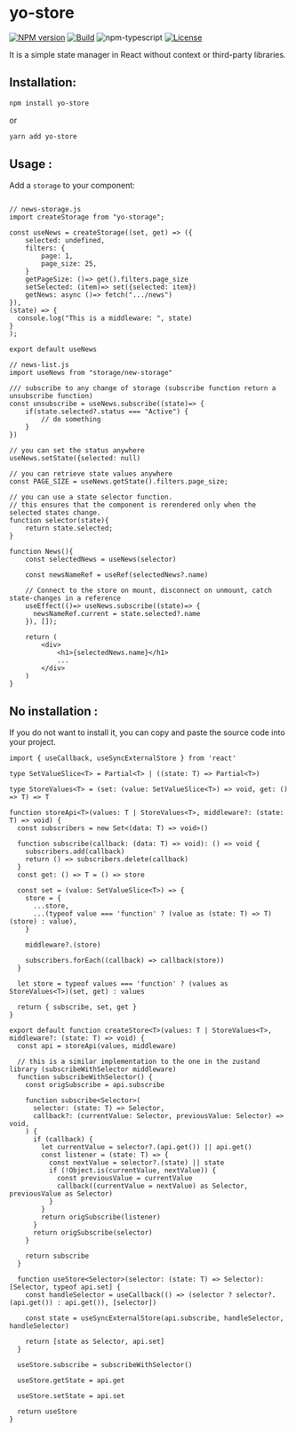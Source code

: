 # yo-store

[![NPM version][npm-image]][npm-url]
[![Build][github-build]][github-build-url]
![npm-typescript]
[![License][github-license]][github-license-url]

It is a simple state manager in React without context or third-party libraries.


## Installation:

```bash
npm install yo-store
```

or

```bash
yarn add yo-store
```

## Usage :

Add a `storage` to your component:

```tsx

// news-storage.js 
import createStorage from "yo-storage";

const useNews = createStorage((set, get) => ({
    selected: undefined,
    filters: {
        page: 1,
        page_size: 25,
    }
    getPageSize: ()=> get().filters.page_size
    setSelected: (item)=> set({selected: item})
    getNews: async ()=> fetch(".../news")
}),
(state) => {
  console.log("This is a middleware: ", state)
}
);

export default useNews
```

```tsx
// news-list.js 
import useNews from "storage/new-storage"

/// subscribe to any change of storage (subscribe function return a unsubscribe function)
const unsubscribe = useNews.subscribe((state)=> {
    if(state.selected?.status === "Active") {
        // do something
    }
})

// you can set the status anywhere
useNews.setState({selected: null)

// you can retrieve state values anywhere
const PAGE_SIZE = useNews.getState().filters.page_size;

// you can use a state selector function.
// this ensures that the component is rerendered only when the selected states change.
function selector(state){
    return state.selected;
}

function News(){
    const selectedNews = useNews(selector)

    const newsNameRef = useRef(selectedNews?.name)

    // Connect to the store on mount, disconnect on unmount, catch state-changes in a reference
    useEffect(()=> useNews.subscribe((state)=> {
      newsNameRef.current = state.selected?.name
    }), []);

    return (
        <div>
            <h1>{selectedNews.name}</h1>
            ...
        </div>
    )
}
```

## No installation :

If you do not want to install it, you can copy and paste the source code into your project.

```tsx
import { useCallback, useSyncExternalStore } from 'react'

type SetValueSlice<T> = Partial<T> | ((state: T) => Partial<T>)

type StoreValues<T> = (set: (value: SetValueSlice<T>) => void, get: () => T) => T

function storeApi<T>(values: T | StoreValues<T>, middleware?: (state: T) => void) {
  const subscribers = new Set<(data: T) => void>()

  function subscribe(callback: (data: T) => void): () => void {
    subscribers.add(callback)
    return () => subscribers.delete(callback)
  }
  const get: () => T = () => store

  const set = (value: SetValueSlice<T>) => {
    store = {
      ...store,
      ...(typeof value === 'function' ? (value as (state: T) => T)(store) : value),
    }

    middleware?.(store)

    subscribers.forEach((callback) => callback(store))
  }

  let store = typeof values === 'function' ? (values as StoreValues<T>)(set, get) : values

  return { subscribe, set, get }
}

export default function createStore<T>(values: T | StoreValues<T>, middleware?: (state: T) => void) {
  const api = storeApi(values, middleware)

  // this is a similar implementation to the one in the zustand library (subscribeWithSelector middleware)
  function subscribeWithSelector() {
    const origSubscribe = api.subscribe

    function subscribe<Selector>(
      selector: (state: T) => Selector,
      callback?: (currentValue: Selector, previousValue: Selector) => void,
    ) {
      if (callback) {
        let currentValue = selector?.(api.get()) || api.get()
        const listener = (state: T) => {
          const nextValue = selector?.(state) || state
          if (!Object.is(currentValue, nextValue)) {
            const previousValue = currentValue
            callback((currentValue = nextValue) as Selector, previousValue as Selector)
          }
        }
        return origSubscribe(listener)
      }
      return origSubscribe(selector)
    }

    return subscribe
  }

  function useStore<Selector>(selector: (state: T) => Selector): [Selector, typeof api.set] {
    const handleSelector = useCallback(() => (selector ? selector?.(api.get()) : api.get()), [selector])

    const state = useSyncExternalStore(api.subscribe, handleSelector, handleSelector)

    return [state as Selector, api.set]
  }

  useStore.subscribe = subscribeWithSelector()

  useStore.getState = api.get

  useStore.setState = api.set

  return useStore
}

```

[npm-url]: https://www.npmjs.com/package/yo-store
[npm-image]: https://img.shields.io/npm/v/yo-store
[github-license]: https://img.shields.io/github/license/oleyva93/yo-store
[github-license-url]: https://github.com/oleyva93/yo-store/blob/master/LICENSE
[github-build]: https://github.com/oleyva93/yo-store/actions/workflows/publish.yml/badge.svg
[github-build-url]: https://github.com/oleyva93/yo-store/actions/workflows/publish.yml
[npm-typescript]: https://img.shields.io/npm/types/yo-store